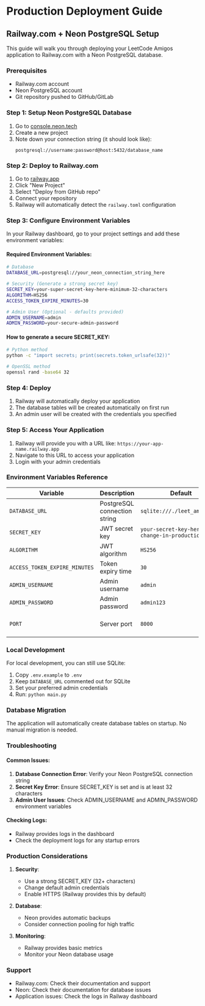 # Production Deployment Guide

## Railway.com + Neon PostgreSQL Setup

This guide will walk you through deploying your LeetCode Amigos application to Railway.com with a Neon PostgreSQL database.

### Prerequisites

- Railway.com account
- Neon PostgreSQL account
- Git repository pushed to GitHub/GitLab

### Step 1: Setup Neon PostgreSQL Database

1. Go to [console.neon.tech](https://console.neon.tech)
2. Create a new project
3. Note down your connection string (it should look like):
   ```
   postgresql://username:password@host:5432/database_name
   ```

### Step 2: Deploy to Railway.com

1. Go to [railway.app](https://railway.app)
2. Click "New Project"
3. Select "Deploy from GitHub repo"
4. Connect your repository
5. Railway will automatically detect the `railway.toml` configuration

### Step 3: Configure Environment Variables

In your Railway dashboard, go to your project settings and add these environment variables:

#### Required Environment Variables:
```bash
# Database
DATABASE_URL=postgresql://your_neon_connection_string_here

# Security (Generate a strong secret key)
SECRET_KEY=your-super-secret-key-here-minimum-32-characters
ALGORITHM=HS256
ACCESS_TOKEN_EXPIRE_MINUTES=30

# Admin User (Optional - defaults provided)
ADMIN_USERNAME=admin
ADMIN_PASSWORD=your-secure-admin-password
```

#### How to generate a secure SECRET_KEY:
```bash
# Python method
python -c "import secrets; print(secrets.token_urlsafe(32))"

# OpenSSL method
openssl rand -base64 32
```

### Step 4: Deploy

1. Railway will automatically deploy your application
2. The database tables will be created automatically on first run
3. An admin user will be created with the credentials you specified

### Step 5: Access Your Application

1. Railway will provide you with a URL like: `https://your-app-name.railway.app`
2. Navigate to this URL to access your application
3. Login with your admin credentials

### Environment Variables Reference

| Variable | Description | Default | Required |
|----------|-------------|---------|----------|
| `DATABASE_URL` | PostgreSQL connection string | `sqlite:///./leet_amigos.db` | Yes (for production) |
| `SECRET_KEY` | JWT secret key | `your-secret-key-here-change-in-production` | Yes |
| `ALGORITHM` | JWT algorithm | `HS256` | No |
| `ACCESS_TOKEN_EXPIRE_MINUTES` | Token expiry time | `30` | No |
| `ADMIN_USERNAME` | Admin username | `admin` | No |
| `ADMIN_PASSWORD` | Admin password | `admin123` | No |
| `PORT` | Server port | `8000` | No (Railway sets this) |

### Local Development

For local development, you can still use SQLite:

1. Copy `.env.example` to `.env`
2. Keep `DATABASE_URL` commented out for SQLite
3. Set your preferred admin credentials
4. Run: `python main.py`

### Database Migration

The application will automatically create database tables on startup. No manual migration is needed.

### Troubleshooting

#### Common Issues:

1. **Database Connection Error**: Verify your Neon PostgreSQL connection string
2. **Secret Key Error**: Ensure SECRET_KEY is set and is at least 32 characters
3. **Admin User Issues**: Check ADMIN_USERNAME and ADMIN_PASSWORD environment variables

#### Checking Logs:
- Railway provides logs in the dashboard
- Check the deployment logs for any startup errors

### Production Considerations

1. **Security**: 
   - Use a strong SECRET_KEY (32+ characters)
   - Change default admin credentials
   - Enable HTTPS (Railway provides this by default)

2. **Database**:
   - Neon provides automatic backups
   - Consider connection pooling for high traffic

3. **Monitoring**:
   - Railway provides basic metrics
   - Monitor your Neon database usage

### Support

- Railway.com: Check their documentation and support
- Neon: Check their documentation for database issues
- Application issues: Check the logs in Railway dashboard